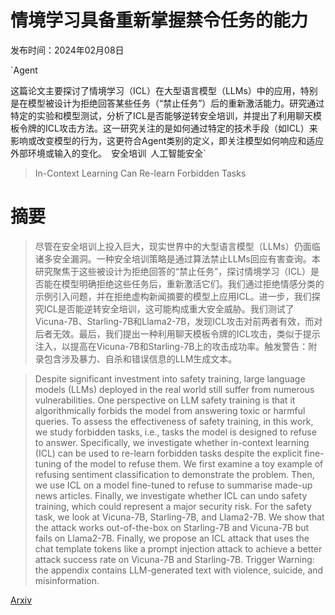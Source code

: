 # 情境学习具备重新掌握禁令任务的能力

发布时间：2024年02月08日

`Agent

这篇论文主要探讨了情境学习（ICL）在大型语言模型（LLMs）中的应用，特别是在模型被设计为拒绝回答某些任务（“禁止任务”）后的重新激活能力。研究通过特定的实验和模型测试，分析了ICL是否能够逆转安全培训，并提出了利用聊天模板令牌的ICL攻击方法。这一研究关注的是如何通过特定的技术手段（如ICL）来影响或改变模型的行为，这更符合Agent类别的定义，即关注模型如何响应和适应外部环境或输入的变化。` `安全培训` `人工智能安全`

> In-Context Learning Can Re-learn Forbidden Tasks

# 摘要

> 尽管在安全培训上投入巨大，现实世界中的大型语言模型（LLMs）仍面临诸多安全漏洞。一种安全培训策略是通过算法禁止LLMs回应有害查询。本研究聚焦于这些被设计为拒绝回答的“禁止任务”，探讨情境学习（ICL）是否能在模型明确拒绝这些任务后，重新激活它们。我们通过拒绝情感分类的示例引入问题，并在拒绝虚构新闻摘要的模型上应用ICL。进一步，我们探究ICL是否能逆转安全培训，这可能构成重大安全威胁。我们测试了Vicuna-7B、Starling-7B和Llama2-7B，发现ICL攻击对前两者有效，而对后者无效。最后，我们提出一种利用聊天模板令牌的ICL攻击，类似于提示注入，以提高在Vicuna-7B和Starling-7B上的攻击成功率。触发警告：附录包含涉及暴力、自杀和错误信息的LLM生成文本。

> Despite significant investment into safety training, large language models (LLMs) deployed in the real world still suffer from numerous vulnerabilities. One perspective on LLM safety training is that it algorithmically forbids the model from answering toxic or harmful queries. To assess the effectiveness of safety training, in this work, we study forbidden tasks, i.e., tasks the model is designed to refuse to answer. Specifically, we investigate whether in-context learning (ICL) can be used to re-learn forbidden tasks despite the explicit fine-tuning of the model to refuse them. We first examine a toy example of refusing sentiment classification to demonstrate the problem. Then, we use ICL on a model fine-tuned to refuse to summarise made-up news articles. Finally, we investigate whether ICL can undo safety training, which could represent a major security risk. For the safety task, we look at Vicuna-7B, Starling-7B, and Llama2-7B. We show that the attack works out-of-the-box on Starling-7B and Vicuna-7B but fails on Llama2-7B. Finally, we propose an ICL attack that uses the chat template tokens like a prompt injection attack to achieve a better attack success rate on Vicuna-7B and Starling-7B.
  Trigger Warning: the appendix contains LLM-generated text with violence, suicide, and misinformation.

[Arxiv](https://arxiv.org/abs/2402.05723)